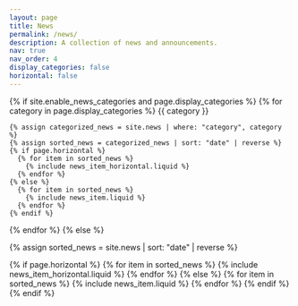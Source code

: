 ```yaml
---
layout: page
title: News
permalink: /news/
description: A collection of news and announcements.
nav: true
nav_order: 4
display_categories: false
horizontal: false
---
```


{% if site.enable_news_categories and page.display_categories %}
  {% for category in page.display_categories %}
    {{ category }}

    {% assign categorized_news = site.news | where: "category", category %}
    {% assign sorted_news = categorized_news | sort: "date" | reverse %}
    {% if page.horizontal %}
      {% for item in sorted_news %}
        {% include news_item_horizontal.liquid %}
      {% endfor %}
    {% else %}
      {% for item in sorted_news %}
        {% include news_item.liquid %}
      {% endfor %}
    {% endif %}
  {% endfor %}
{% else %}

  {% assign sorted_news = site.news | sort: "date" | reverse %}

  {% if page.horizontal %}
    {% for item in sorted_news %}
      {% include news_item_horizontal.liquid %}
    {% endfor %}
  {% else %}
    {% for item in sorted_news %}
      {% include news_item.liquid %}
    {% endfor %}
  {% endif %}
{% endif %}
